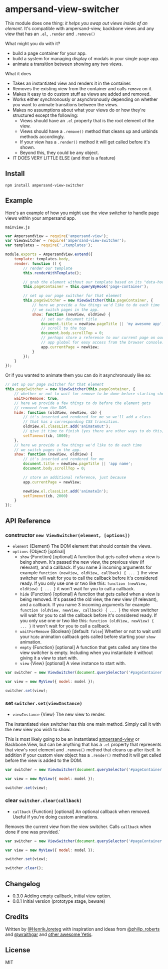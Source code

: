 # ampersand-view-switcher

This module does one thing: *it helps you swap out views inside of an element*. It's compatible with ampersand-view, backbone views and any view that has an `.el`, `.render` and `.remove()`

What might you do with it?
- build a page container for your app.
- build a system for managing display of modals in your single page app.
- animate a transition between showing any two views.

What it does
- Takes an instantiated view and renders it in the container.
- Removes the existing view from the container and calls `remove` on it.
- Makes it easy to do custom stuff as views are added and removed.
- Works either synchronously or asynchronously depending on whether you want to animate transitions between the views.
- Makes no assumptions about what your views do or how they're structured except the following:
    - Views should have an `.el` property that is the root element of the view.
    - Views should have a `.remove()` method that cleans up and unbinds methods accordingly.
    - If your view has a `.render()` method it will get called before it's shown.
    - Beyond this, they could be any object.
- IT DOES VERY LITTLE ELSE (and *that* is a feature)

## Install

```
npm install ampersand-view-switcher
```

## Example

Here's an example of how you might use the view switcher to handle page views within your ampersand app.

`mainview.js`

```js
var AmpersandView = require('ampersand-view');
var ViewSwitcher = require('ampersand-view-switcher');
var templates = require('./templates');

module.exports = AmpersandView.extend({
    template: templates.body,
    render: function () {
        // render our template
        this.renderWithTemplate();

        // grab the element without our template based on its "data-hook" attribute
        this.pageContainer = this.queryByHook('page-container');

        // set up our page switcher for that element
        this.pageSwitcher = new ViewSwitcher(this.pageContainer, {
            // here we provide a few things we'd like to do each time
            // we switch pages in the app.
            show: function (newView, oldView) {
                // set our document title
                document.title = newView.pageTitle || 'my awesome app';
                // scroll to the top
                document.body.scrollTop = 0;
                // perhaps store a reference to our current page on our
                // app global for easy access from the browser console.
                app.currentPage = newView;
            }
        });
    } 
});
```

Or if you wanted to animate them you can do it asynchronously like so:

```js
// set up our page switcher for that element
this.pageSwitcher = new ViewSwitcher(this.pageContainer, {
    // whether or not to wait for remove to be done before starting show
    waitForRemove: true,
    // here we provide a few things to do before the element gets
    // removed from the DOM.
    hide: function (oldView, newView, cb) {
        // it's inserted and rendered for me so we'll add a class 
        // that has a corresponding CSS transition.
        oldView.el.classList.add('animateOut');
        // give it time to finish (yes there are other ways to do this)
        setTimeout(cb, 1000);
    },
    // here we provide a few things we'd like to do each time
    // we switch pages in the app.
    show: function (newView, oldView) {
        // it's inserted and rendered for me
        document.title = newView.pageTitle || 'app name';
        document.body.scrollTop = 0;

        // store an additional reference, just because
        app.currentPage = newView;

        newView.el.classList.add('animateIn');
        setTimeout(cb, 2000)
    }
});
```


## API Reference

### constructor `new ViewSwitcher(element, [options])`

* `element` {Element} The DOM element that should contain the views.
* `options` {Object} [optinal]
    * `show` {Function} [optional] A function that gets called when a view is being shown. It's passed the new view, the previous view (if relevant), and a callback. If you name 3 incoming arguments for example `function (newView, oldView, callback) { ... }` the view switcher will wait for you to call the callback before it's considered ready. If you only use one or two like this: `function (newView, oldView) { ... }` it won't wait for you to call a callback.
    * `hide` {Function} [optional] A function that gets called when a view is being removed. It's passed the old view, the new view (if relevant), and a callback. If you name 3 incoming arguments for example `function (oldView, newView, callback) { ... }` the view switcher will wait for you to call the callback before it's considered ready. If you only use one or two like this: `function (oldView, newView) { ... }` it won't wait for you to call a callback.
    * `waitForRemove` {Boolean} [default: `false`] Whether or not to wait until your `hide` animation callback gets called before starting your `show` animation.
    * `empty` {Function} [optional] A function that gets called any time the view switcher is empty. Including when you instantiate it without giving it a view to start with.
    * `view` {View} [optional] A view instance to start with.

```javascript
var switcher = new ViewSwitcher(document.querySelector('#pageContainer'));

var view = new MyView({ model: model });

switcher.set(view);
```

### set `switcher.set(viewInstance)`

* `viewInstance` {View} The new view to render.

The instantiated view switcher has this one main method. Simply call it with the new view you wish to show.

This is most likely going to be an instantiated [ampersand-view](https://github.com/ampersandjs/ampersand-view) or Backbone.View, but can be anything that has a `.el` property that represents that view's root element and `.remove()` method that cleans up after itself. In addition if your custom view object has a `.render()` method it will get called before the view is added to the DOM.

```javascript
var switcher = new ViewSwitcher(document.querySelector('#pageContainer'));

var view = new MyView({ model: model });

switcher.set(view);
```

### clear `switcher.clear(callback)`

* `callback` {Function} [optional] An optional callback when removed. Useful if you're doing custom animations.

Removes the current view from the view switcher. Calls `callback` when done if one was provided.`

```javascript
var switcher = new ViewSwitcher(document.querySelector('#pageContainer'));

var view = new MyView({ model: model });

switcher.set(view);

switcher.clear();
```

## Changelog

- 0.3.0 Adding empty callback, initial view option.
- 0.0.1 Initial version (prototype stage, beware)

<!-- starthide -->

## Credits

Written by [@HenrikJoreteg](http://twitter.com/henrikjoreteg) with inspiration and ideas from [@philip_roberts](http://twitter.com/philip_roberts) and [@wraithgar](http://twitter.com/wraithgar) and [other awesome Yetis](http://andyet.com/team).


## License

MIT

<!-- endhide -->
